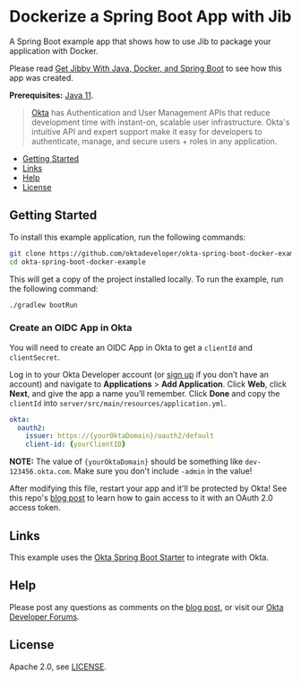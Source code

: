 # Dockerize a Spring Boot App with Jib

A Spring Boot example app that shows how to use Jib to package your application with Docker.

Please read [Get Jibby With Java, Docker, and Spring Boot](http://developer.okta.com/blog/2019/08/09/jib-docker-spring-boot) to see how this app was created.

**Prerequisites:** [Java 11](https://adoptopenjdk.net/).

> [Okta](https://developer.okta.com/) has Authentication and User Management APIs that reduce development time with instant-on, scalable user infrastructure. Okta's intuitive API and expert support make it easy for developers to authenticate, manage, and secure users + roles in any application.

* [Getting Started](#getting-started)
* [Links](#links)
* [Help](#help)
* [License](#license)

## Getting Started

To install this example application, run the following commands:

```bash
git clone https://github.com/oktadeveloper/okta-spring-boot-docker-example.git
cd okta-spring-boot-docker-example
```

This will get a copy of the project installed locally. To run the example, run the following command:
 
```bash
./gradlew bootRun
```

### Create an OIDC App in Okta

You will need to create an OIDC App in Okta to get a `clientId` and `clientSecret`. 

Log in to your Okta Developer account (or [sign up](https://developer.okta.com/signup/) if you don’t have an account) and navigate to **Applications** > **Add Application**. Click **Web**, click **Next**, and give the app a name you’ll remember. Click **Done** and copy the `clientId` into `server/src/main/resources/application.yml`. 

```yaml
okta:  
  oauth2:  
    issuer: https://{yourOktaDomain}/oauth2/default  
    client-id: {yourClientID}
```

**NOTE:** The value of `{yourOktaDomain}` should be something like `dev-123456.okta.com`. Make sure you don't include `-admin` in the value!

After modifying this file, restart your app and it'll be protected by Okta! See this repo's [blog post](http://developer.okta.com/blog/2019/08/09/jib-docker-spring-boot) to learn how to gain access to it with an OAuth 2.0 access token.

## Links

This example uses the [Okta Spring Boot Starter](https://github.com/okta/okta-spring-boot) to integrate with Okta.

## Help

Please post any questions as comments on the [blog post](http://developer.okta.com/blog/2019/08/09/jib-docker-spring-boot), or visit our [Okta Developer Forums](https://devforum.okta.com/). 

## License

Apache 2.0, see [LICENSE](LICENSE).
